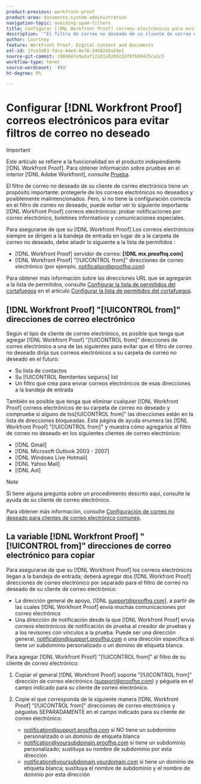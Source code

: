 ```yaml
---
product-previous: workfront-proof
product-area: documents;system-administration
navigation-topic: avoiding-spam-filters
title: Configurar [!DNL Workfront Proof] correos electrónicos para evitar filtros de correo no deseado
description: '"El filtro de correo no deseado de su cliente de correo electrónico tiene un propósito importante: protegerle de los correos electrónicos no deseados y posiblemente malintencionados. Pero, si no tiene la configuración correcta en el filtro de correo no deseado, puede evitar ver lo siguiente importante [!DNL Workfront Proof] correos electrónicos: prueba de notificaciones por correo electrónico, boletines informativos y comunicaciones especiales".'
author: Courtney
feature: Workfront Proof, Digital Content and Documents
exl-id: 1fce3d83-fdce-4ded-8e78-3468243a59e1
source-git-commit: c989687e9adaf12a31a920921bf8fb69425ca1c5
workflow-type: tm+mt
source-wordcount: '493'
ht-degree: 0%

---
```


# Configurar [!DNL Workfront Proof] correos electrónicos para evitar filtros de correo no deseado

>[!IMPORTANT]
>
>Este artículo se refiere a la funcionalidad en el producto independiente [!DNL Workfront Proof]. Para obtener información sobre pruebas en el interior [!DNL Adobe Workfront], consulte [Prueba](../../../review-and-approve-work/proofing/proofing.md).

El filtro de correo no deseado de su cliente de correo electrónico tiene un propósito importante: protegerle de los correos electrónicos no deseados y posiblemente malintencionados. Pero, si no tiene la configuración correcta en el filtro de correo no deseado, puede evitar ver lo siguiente importante [!DNL Workfront Proof] correos electrónicos: probar notificaciones por correo electrónico, boletines informativos y comunicaciones especiales.

Para asegurarse de que su [!DNL Workfront Proof] Los correos electrónicos siempre se dirigen a la bandeja de entrada en lugar de a la carpeta de correo no deseado, debe añadir lo siguiente a la lista de permitidos :

* [!DNL Workfront Proof] servidor de correo: **[!DNL mx.proofhq.com]**
* [!DNL Workfront Proof] &quot;[!UICONTROL from]&quot; direcciones de correo electrónico (por ejemplo, notification@proofhq.com)

Para obtener más información sobre las direcciones URL que se agregarán a la lista de permitidos, consulte [Configurar la lista de permitidos del cortafuegos](../../../administration-and-setup/get-started-wf-administration/configure-your-firewall.md) en el artículo [Configurar la lista de permitidos del cortafuegos](../../../administration-and-setup/get-started-wf-administration/configure-your-firewall.md).

## [!DNL Workfront Proof] &quot;[!UICONTROL from]&quot; direcciones de correo electrónico

Según el tipo de cliente de correo electrónico, es posible que tenga que agregar [!DNL Workfront Proof] &quot;[!UICONTROL from]&quot; direcciones de correo electrónico a una de las siguientes para evitar que el filtro de correo no deseado dirija sus correos electrónicos a su carpeta de correo no deseado en el futuro:

* Su lista de contactos
* Su [!UICONTROL Remitentes seguros] list
* Un filtro que crea para enviar correos electrónicos de esas direcciones a la bandeja de entrada

También es posible que tenga que eliminar cualquier [!DNL Workfront Proof] correos electrónicos de su carpeta de correo no deseado y compruebe si alguno de los[!UICONTROL from]&quot; las direcciones están en la lista de direcciones bloqueadas. Esta página de ayuda enumera las [!DNL Workfront Proof] &quot;[!UICONTROL from]&quot; y muestra cómo agregarlos al filtro de correo no deseado en los siguientes clientes de correo electrónico:

* [!DNL Gmail]
* [!DNL Microsoft Outlook 2003 - 2007]
* [!DNL Windows Live Hotmail]
* [!DNL Yahoo Mail]
* [!DNL Aol]

>[!NOTE]
>
>Si tiene alguna pregunta sobre un procedimiento descrito aquí, consulte la ayuda de su cliente de correo electrónico.

Para obtener más información, consulte [Configuración de correo no deseado para clientes de correo electrónico comunes](../../../workfront-proof/wp-emailsntfctns/avoiding-spam-filters/configure-spam-settings-clients.md).

## La variable [!DNL Workfront Proof] &quot;[!UICONTROL from]&quot; direcciones de correo electrónico para copiar

Para asegurarse de que su [!DNL Workfront Proof] los correos electrónicos llegan a la bandeja de entrada; deberá agregar dos [!DNL Workfront Proof] direcciones de correo electrónico por separado para el filtro de correo no deseado de su cliente de correo electrónico:

* La dirección general de apoyo, [!DNL support@proofhq.com], a partir de las cuales [!DNL Workfront Proof] envía muchas comunicaciones por correo electrónico
* Una dirección de notificación desde la que [!DNL Workfront Proof] envía correos electrónicos de notificación de prueba al creador de pruebas y a los revisores con vínculos a la prueba. Puede ser una dirección general, notification@support.proofhq.com o una dirección específica si tiene un subdominio personalizado o un dominio de etiqueta blanca.

Para agregar [!DNL Workfront Proof] &quot;[!UICONTROL from]&quot; al filtro de su cliente de correo electrónico:

1. Copiar el general [!DNL Workfront Proof] soporte &quot;[!UICONTROL from]&quot; dirección de correo electrónico (support@proofhq.com) y péguela en el campo indicado para su cliente de correo electrónico.
1. Copie el que corresponda de la siguiente manera [!DNL Workfront Proof] &quot;[!UICONTROL from]&quot; direcciones de correo electrónico y péguelas SEPARADAMENTE en el campo indicado para su cliente de correo electrónico:

   * notification@support.proofhq.com si NO tiene un subdominio personalizado o un dominio de etiqueta blanca
   * notification@yoursubdomain.proofhq.com si tiene un subdominio personalizado; sustituya su nombre de subdominio por esta dirección
   * notification@yoursubdomain.yourdomain.com si tiene un dominio de etiqueta blanca; sustituya el nombre de subdominio y el nombre de dominio por esta dirección

<!--
<p data-mc-conditions="QuicksilverOrClassic.Draft mode">See the relevant section below for your email client to find out where to paste in these two Workfront Proof "[!UICONTROL from]" addresses.</p>
-->
